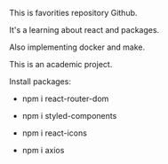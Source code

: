 
This is favorities repository Github.

It's a learning about react and packages.

Also implementing docker and make.

This is an academic project.

Install packages:

- npm i react-router-dom

- npm i styled-components

- npm i react-icons

- npm i axios
